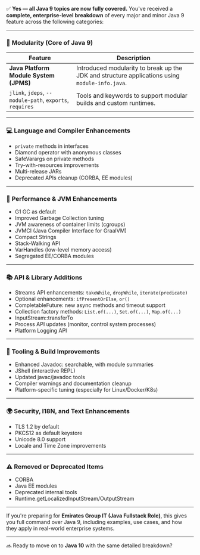 ✅ **Yes — all Java 9 topics are now fully covered.**
You've received a **complete, enterprise-level breakdown** of every major and minor Java 9 feature across the following categories:

---

### 🧩 **Modularity (Core of Java 9)**

| Feature                                                  | Description                                                                                    |
| -------------------------------------------------------- | ---------------------------------------------------------------------------------------------- |
| **Java Platform Module System (JPMS)**                   | Introduced modularity to break up the JDK and structure applications using `module-info.java`. |
| `jlink`, `jdeps`, `--module-path`, `exports`, `requires` | Tools and keywords to support modular builds and custom runtimes.                              |

---

### 💻 **Language and Compiler Enhancements**

- `private` methods in interfaces
- Diamond operator with anonymous classes
- SafeVarargs on private methods
- Try-with-resources improvements
- Multi-release JARs
- Deprecated APIs cleanup (CORBA, EE modules)

---

### 🚀 **Performance & JVM Enhancements**

- G1 GC as default
- Improved Garbage Collection tuning
- JVM awareness of container limits (cgroups)
- JVMCI (Java Compiler Interface for GraalVM)
- Compact Strings
- Stack-Walking API
- VarHandles (low-level memory access)
- Segregated EE/CORBA modules

---

### 📚 **API & Library Additions**

- Streams API enhancements: `takeWhile`, `dropWhile`, `iterate(predicate)`
- Optional enhancements: `ifPresentOrElse`, `or()`
- CompletableFuture: new async methods and timeout support
- Collection factory methods: `List.of(...)`, `Set.of(...)`, `Map.of(...)`
- InputStream::transferTo
- Process API updates (monitor, control system processes)
- Platform Logging API

---

### 🧪 **Tooling & Build Improvements**

- Enhanced Javadoc: searchable, with module summaries
- JShell (interactive REPL)
- Updated javac/javadoc tools
- Compiler warnings and documentation cleanup
- Platform-specific tuning (especially for Linux/Docker/K8s)

---

### 🌍 **Security, I18N, and Text Enhancements**

- TLS 1.2 by default
- PKCS12 as default keystore
- Unicode 8.0 support
- Locale and Time Zone improvements

---

### ⚠️ **Removed or Deprecated Items**

- CORBA
- Java EE modules
- Deprecated internal tools
- Runtime.getLocalizedInputStream/OutputStream

---

If you're preparing for **Emirates Group IT (Java Fullstack Role)**, this gives you full command over Java 9, including examples, use cases, and how they apply in real-world enterprise systems.

---

🔜 Ready to move on to **Java 10** with the same detailed breakdown?
